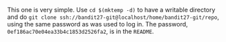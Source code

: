 This one is very simple. Use `cd $(mktemp -d)` to have a writable directory
and do `git clone ssh://bandit27-git@localhost/home/bandit27-git/repo`, using
the same password as was used to log in. The password,
`0ef186ac70e04ea33b4c1853d2526fa2`, is in the `README`.
